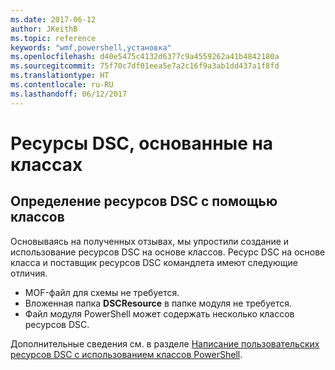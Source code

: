 ```yaml
---
ms.date: 2017-06-12
author: JKeithB
ms.topic: reference
keywords: "wmf,powershell,установка"
ms.openlocfilehash: d40e5475c4132d6377c9a4559262a41b4842180a
ms.sourcegitcommit: 75f70c7df01eea5e7a2c16f9a3ab1dd437a1f8fd
ms.translationtype: HT
ms.contentlocale: ru-RU
ms.lasthandoff: 06/12/2017
---
```

<a id="class-based-dsc-resources" class="xliff"></a>
# Ресурсы DSC, основанные на классах

<a id="defining-dsc-resources-with-classes" class="xliff"></a>
## Определение ресурсов DSC с помощью классов

Основываясь на полученных отзывах, мы упростили создание и использование ресурсов DSC на основе классов. Ресурс DSC на основе класса и поставщик ресурсов DSC командлета имеют следующие отличия.

* MOF-файл для схемы не требуется.
* Вложенная папка **DSCResource** в папке модуля не требуется.
* Файл модуля PowerShell может содержать несколько классов ресурсов DSC.

Дополнительные сведения см. в разделе [Написание пользовательских ресурсов DSC с использованием классов PowerShell](https://msdn.microsoft.com/powershell/dsc/authoringresource).


